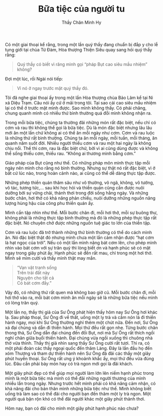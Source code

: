 ﻿---
title: Bữa tiệc của người tu
author: Thầy Chân Minh Hy
---

Có một giai thoại kể rằng, trong một lần quý thầy đang chuẩn bị đắp y cho lễ tụng giới tại chùa Từ Đàm, Hòa thượng Thiện Siêu quay sang hỏi quý thầy rằng:

> Quý thầy có biết vì răng mình gọi “pháp Bụt cao siêu mầu nhiệm” không?

Đợi một lúc, rồi Ngài nói tiếp:

> Vì nó ở ngay trước mặt quý thầy đó. 

Tôi đã nghe giai thoại ấy trong một lần Hòa thượng chùa Bảo Lâm kể tại Ni xá Diệu Trạm. Câu nói ấy cứ ở mãi trong tôi. Tại sao cái cao siêu mầu nhiệm lại có thể ở trước mặt mình được. Sao mình không thấy. Có phải chăng, chung quanh mình có nhiều thứ bình thường quá đỗi mình không nhận ra. 

Trong mỗi bữa tiệc, chúng ta thường đãi những món rất đặc biệt, nếu chỉ có cơm và rau thì không thể gọi là bữa tiệc. Dù là món đặc biệt nhưng lâu lâu mới ăn một lần chứ không ai có thể ăn mỗi ngày như cơm. Cơm và rau luộc là những thứ rất bình thường. Chúng ta ăn mỗi ngày, mỗi tuần, mỗi tháng, ăn quanh năm suốt đời. Nhiều người thiếu cơm và rau một hai ngày là không chịu nổi. Thế thì cơm, rau là đặc biệt chứ, bởi vì ai cũng dùng được và không thể sống thiếu cơm, thiếu rau. “Không ai thương mình bằng cơm.”

Giáo pháp của Bụt cũng như thế. Có những pháp môn mình thực tập mỗi ngày nên mình cho rằng nó bình thường. Nhưng sự thật nó rất đặc biệt, vì ở bất cứ lúc nào, trong hoàn cảnh nào, ai cũng có thể dễ dàng thực tập được.

Những phép thiền quán thâm sâu như vô thường, vô ngã, không, vô tướng, vô tác, tương tức,… sau khi học hỏi và thiền quán cũng cần được nuôi dưỡng bởi sự vững chãi, thảnh thơi trong đời sống hằng ngày. Và những bước chân, hơi thở có khả năng phản chiếu, nuôi dưỡng những nguồn năng lượng hùng hậu của công phu thiền quán ấy.

Mình cần tập nhìn như thế. Mỗi bước chân đi, mỗi hơi thở, mỗi sự buông thư, không phải là những thực tập bình thường mà đó là những phép thực tập rất đặc biệt. Nó chuyên chở được những nguồn tuệ giác to lớn của thiền tập. 

Cơm và rau luộc đã trở thành những thứ bình thường có thể do cách mình ăn. Nó đặc biệt thật đó nhưng mình chưa một lần cảm nhận được “hạt cơm là hạt ngọc của trời”. Nếu có một lần mình nâng bát cơm lên, cho phép mình nhìn vào bát cơm với sự trân quý thì lòng biết ơn và hạnh phúc sẽ có mặt ngay trong giây phút ấy. Hạnh phúc sẽ đến rất mau, chỉ trong một hơi thở. Mình sẽ mỉm cười và thấy mình thật may mắn.

> “Vạn vật tranh sống<br/>
> Trên trái đất này<br/>
> Nguyện cho tất cả<br/>
> Có bát cơm đầy.”

Vậy đó, có những thứ rất quen mà không bao giờ cũ. Mỗi bước chân đi, mỗi hơi thở vào ra, mỗi bát cơm mình ăn mỗi ngày sẽ là những bữa tiệc nếu mình có lòng trân quý. 

Một lần nọ, thầy thị giả của Sư Ông phát hiện thấy hôm nay Sư Ông hơi khác lạ. Sau pháp thoại, Sư Ông đi về thất, uống một ly trà và cầm nón lá đi thiền hành ngay, mọi khi Sư Ông thường nghỉ thêm một chút nữa. Đến nơi, Sư Ông xá đại chúng và dẫn đi thiền hành. Mọi thứ đều rất gọn nhẹ. Từng bước chân thong thả, Sư Ông dẫn đại chúng đến đồi Bụt, nơi mà Sư Ông rất thích ngồi nghỉ chân giữa buổi thiền hành. Đại chúng vừa ngồi xuống thì chuông nhà thờ vừa thỉnh. Thầy thị giả nhìn sang thấy Sư Ông cười rất tươi. Thì ra, có một phái đoàn các thầy ngoại quốc đến thăm Làng. Đây là lần đầu họ đến xóm Thượng và tham dự thiền hành nên Sư Ông đã đãi các thầy một giây phút huyền thoại. Sư Ông rất ưng ý khoảnh khắc ấy, mọi thứ đều vừa đúng lúc. Đâu cần phải bày món hay có trà ngon mới gọi là đãi khách. 

Một giây phút đẹp có thể giúp mọi người làm lớn lên niềm hạnh phúc trong mình là một bữa tiệc mà mình có thể đãi những người thương của mình nhiều lần trong ngày. Nhưng trước hết mình phải có khả năng cảm nhận, có khả năng đãi cho bản thân mình những bữa tiệc như thế. Mình không biết uống trà làm sao có thể đãi cho người bạn đến thăm một ly trà ngon. Một người quá bận rộn khó có thể đãi người khác một giây phút thảnh thơi. 

Hôm nay, bạn có đãi cho mình một giây phút hạnh phúc nào chưa?
